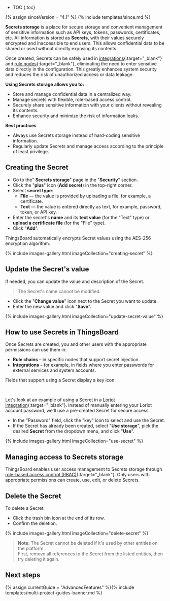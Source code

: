 * TOC
{:toc}

{% assign sinceVersion = "4.1" %}
{% include templates/since.md %}

**Secrets storage** is a place for secure storage and convenient management of sensitive information such as API keys, tokens, passwords, certificates, etc.
All information is stored as **Secrets**, with their values securely encrypted and inaccessible to end users.
This allows confidential data to be shared or used without directly exposing its contents.

Once created, Secrets can be safely used in [integrations](/docs/user-guide/integrations/){:target="_blank"} and [rule nodes](/docs/{{docsPrefix}}user-guide/rule-engine-2-0/overview/#rule-node){:target="_blank"}, eliminating the need to enter sensitive data directly in the configuration. This greatly enhances system security and reduces the risk of unauthorized access or data leakage.

**Using Secrets storage allows you to:**
- Store and manage confidential data in a centralized way.
- Manage secrets with flexible, role-based access control.
- Securely share sensitive information with your clients without revealing its contents.
- Enhance security and minimize the risk of information leaks.

**Best practices**

- Always use Secrets storage instead of hard-coding sensitive information.
- Regularly update Secrets and manage access according to the principle of least privilege.

## Creating the Secret

- Go to the" **Secrets storage**" page in the "**Security**" section.
- Click the "**plus**" icon (**Add secret**) in the top-right corner.
- Select **secret type**:
  - **File** — the value is provided by uploading a file, for example, a certificate.
  - **Text** — the value is entered directly as text, for example, password, token, or API key.
- Enter the secret&#39;s **name** and its **text value** (for the "Text" type) or **upload a certificate file** (for the "File" type).
- Click "**Add**".

ThingsBoard automatically encrypts Secret values using the AES-256 encryption algorithm.

{% include images-gallery.html imageCollection="creating-secret" %}

## Update the Secret's value

If needed, you can update the value and description of the Secret. 
> The Secret&#39;s name cannot be modified.

- Click the "**Change value**" icon next to the Secret you want to update.
- Enter the new value and click "**Save**".

{% include images-gallery.html imageCollection="update-secret-value" %}

## How to use Secrets in ThingsBoard

Once Secrets are created, you and other users with the appropriate permissions can use them in:
- **Rule chains** – in specific nodes that support secret injection.
- **Integrations** – for example, in fields where you enter passwords for external services and system accounts.

Fields that support using a Secret display a key icon.

<object width="35%" data="https://img.thingsboard.io/user-guide/security/secrets-storage/password.png"></object> 

<br>

Let&#39;s look at an example of using a Secret in a [Loriot integration](/docs/user-guide/integrations/loriot/){:target="_blank"}. Instead of manually entering your Loriot account password, we&#39;ll use a pre-created Secret for secure access.

- In the "Password" field, click the "key" icon to select and use the Secret.
- If the Secret has already been created, select "**Use storage**", pick the desired **Secret** from the dropdown menu, and click "**Use**".

{% include images-gallery.html imageCollection="use-secret" %}

## Managing access to Secrets storage

ThingsBoard enables user access management to Secrets storage through [role-based access control (RBAC)](/docs/{{docsPrefix}}user-guide/rbac/){:target="_blank"}.
Only users with appropriate permissions can create, use, edit, or delete Secrets.

## Delete the Secret

To delete a Secret:
- Click the trash bin icon at the end of its row.
- Confirm the deletion.

{% include images-gallery.html imageCollection="delete-secret" %}

> **Note**: The Secret cannot be deleted if it&#39;s used by other entities on the platform.   
First, remove all references to the Secret from the listed entities, then try deleting it again.

<object width="70%" data="https://img.thingsboard.io/user-guide/security/secrets-storage/delete-secret-3-pe.png"></object>

## Next steps

{% assign currentGuide = "AdvancedFeatures" %}{% include templates/multi-project-guides-banner.md %}